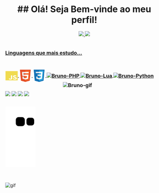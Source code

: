 <div align="center">
<h1>## Olá! Seja Bem-vinde ao meu perfil!</h1>
</div>
<div align="center">
  <a href="https://github.com/Brux4o">
  <img height="180em" src="https://github-readme-stats.vercel.app/api?username=Brux4o&show_icons=true&theme=dark&include_all_commits=true&count_private=true"/>
  <img height="180em" src="https://github-readme-stats.vercel.app/api/top-langs/?username=Brux4o&layout=compact&langs_count=7&theme=dark"/>
</div>
 <br>
  <h3>Linguagens que mais estudo...<h3>
  <div style="display: inline_block"><br>
  <img align="center" alt="Bruno-Js" height="30" width="40" src="https://raw.githubusercontent.com/devicons/devicon/master/icons/javascript/javascript-plain.svg">
  <img align="center" alt="Bruno-HTML" height="40" width="40" src="https://raw.githubusercontent.com/devicons/devicon/master/icons/html5/html5-original.svg">
  <img align="center" alt="Bruno-CSS" height="40" width="40" src="https://raw.githubusercontent.com/devicons/devicon/master/icons/css3/css3-original.svg">
  <img align="center" alt="Bruno-PHP" height="40" width="40" src="https://cdn.jsdelivr.net/gh/devicons/devicon/icons/php/php-original.svg" />
  <img align="center" alt="Bruno-Lua" height="40" width="40" src="https://cdn.jsdelivr.net/gh/devicons/devicon/icons/lua/lua-plain-wordmark.svg" />
  <img align="center" alt="Bruno-Python" height="40" width="40" src="https://cdn.jsdelivr.net/gh/devicons/devicon/icons/python/python-original.svg" />
  <img align="right" alt="Bruno-gif" height="320" width="320" src="https://media.discordapp.net/attachments/790702732918915072/1032536755200598066/download20221004031010.png?width=579&height=579"/>   
</div>
  
  ##
<div> 
  <a href="https://instagram.com/ixibrunin" target="_blank"><img src="https://img.shields.io/badge/-Instagram-%23E4405F?style=for-the-badge&logo=instagram&logoColor=white" target="_blank"></a>
  <a href="https://steamcommunity.com/id/cebrunu" target="_blank"><img src= "https://img.shields.io/badge/Steam-000000?style=for-the-badge&logo=steam&logoColor=white"></a>
  <a href = "mailto:cebrunu@gmail.com"><img src="https://img.shields.io/badge/-Gmail-%23333?style=for-the-badge&logo=gmail&logoColor=white" target="_blank"></a>
  <a href="https://www.linkedin.com/in/cebrunu" target="_blank"><img src="https://img.shields.io/badge/-LinkedIn-%230077B5?style=for-the-badge&logo=linkedin&logoColor=white" target="_blank"></a>
  
  ##
  <img align="left" alt="gif" height="205" width="300" src="https://github.com/LuigiGf/LuigiGf/blob/main/code.gif">
 
  ![Snake animation](https://github.com/rafaballerini/rafaballerini/blob/output/github-contribution-grid-snake.svg)
 
</div>

